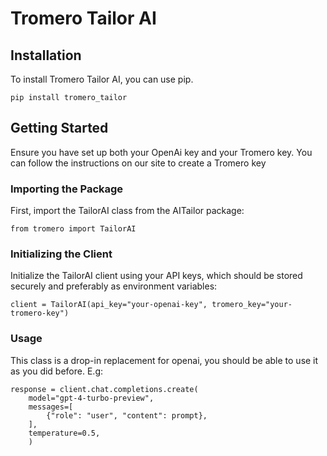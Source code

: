 # Tromero Tailor AI

## Installation

To install Tromero Tailor AI, you can use pip.

```
pip install tromero_tailor
```

## Getting Started

Ensure you have set up both your OpenAi key and your Tromero key. You can follow the instructions on our site to create a Tromero key

### Importing the Package

First, import the TailorAI class from the AITailor package:

```
from tromero import TailorAI
```

### Initializing the Client

Initialize the TailorAI client using your API keys, which should be stored securely and preferably as environment variables:

```
client = TailorAI(api_key="your-openai-key", tromero_key="your-tromero-key")
```

### Usage

This class is a drop-in replacement for openai, you should be able to use it as you did before. E.g:

```
response = client.chat.completions.create(
    model="gpt-4-turbo-preview",
    messages=[
        {"role": "user", "content": prompt},
    ],
    temperature=0.5,
    )
```